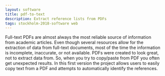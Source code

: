 ```yaml
---
layout: software
title: pdf-to-text
description: Extract reference lists from PDFs
tags: stockholm-2018-software web
---
```

Full-text PDFs are almost always the most reliable source of information from academic articles. Even though several resources allow for the extraction of data from full-text documents, most of the time the information is incomplete, inaccurate, or not available. PDFs were created to look great, not to extract data from. So, when you try to copy/paste from PDF you often get unexpected results. In this first version the project allows users to easily copy text from a PDF and attempts to automatically identify the references.  

<a href="http://35.196.139.104/" title="Homepage" target="_blank" rel="noopener">
  <i class="fa fa-home fa-2x" style="color:#4FB3A9"></i>
</a>&nbsp;
<a href="https://github.com/ESHackathon/pdf-to-text" title="GitHub" target="_blank" rel="noopener">
  <i class="fa fa-github fa-2x" style="color:#4FB3A9"></i>
</a>